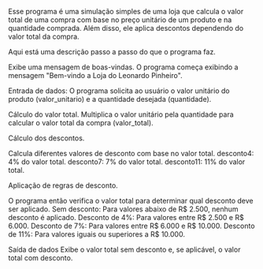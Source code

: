 Esse programa é uma simulação simples de uma loja que calcula o valor total de uma compra com base no preço unitário de um produto e na quantidade comprada. Além disso, ele aplica descontos dependendo do valor total da compra.

Aqui está uma descrição passo a passo do que o programa faz.

Exibe uma mensagem de boas-vindas.
O programa começa exibindo a mensagem "Bem-vindo a Loja do Leonardo Pinheiro".

Entrada de dados:
O programa solicita ao usuário o valor unitário do produto (valor_unitario) e a quantidade desejada (quantidade).

Cálculo do valor total.
Multiplica o valor unitário pela quantidade para calcular o valor total da compra (valor_total).

Cálculo dos descontos.

Calcula diferentes valores de desconto com base no valor total.
desconto4: 4% do valor total.
desconto7: 7% do valor total.
desconto11: 11% do valor total.

Aplicação de regras de desconto.

O programa então verifica o valor total para determinar qual desconto deve ser aplicado.
Sem desconto: Para valores abaixo de R$ 2.500, nenhum desconto é aplicado.
Desconto de 4%: Para valores entre R$ 2.500 e R$ 6.000.
Desconto de 7%: Para valores entre R$ 6.000 e R$ 10.000.
Desconto de 11%: Para valores iguais ou superiores a R$ 10.000.

Saída de dados
Exibe o valor total sem desconto e, se aplicável, o valor total com desconto.
